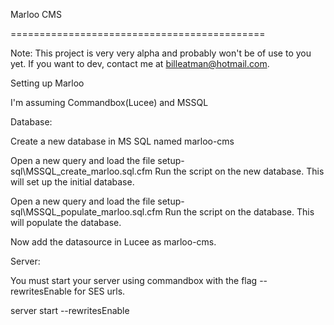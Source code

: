 Marloo CMS

============================================

Note:  This project is very very alpha and probably won't be of use to you yet.  If you want to dev, contact me at billeatman@hotmail.com.

Setting up Marloo

I'm assuming Commandbox(Lucee) and MSSQL

Database:

Create a new database in MS SQL named marloo-cms

Open a new query and load the file setup-sql\MSSQL_create_marloo.sql.cfm
Run the script on the new database.  This will set up the initial database.

Open a new query and load the file setup-sql\MSSQL_populate_marloo.sql.cfm
Run the script on the database.  This will populate the database.

Now add the datasource in Lucee as marloo-cms.

Server:

You must start your server using commandbox with the flag --rewritesEnable for SES urls.

server start --rewritesEnable



